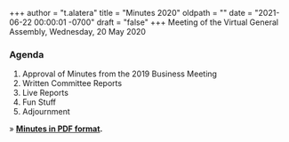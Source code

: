 +++
author = "t.alatera"
title = "Minutes 2020"
oldpath = ""
date = "2021-06-22 00:00:01 -0700"
draft = "false"
+++
Meeting of the Virtual General Assembly, Wednesday, 20 May 2020

### **Agenda**

1. Approval of Minutes from the 2019 Business Meeting
2. Written Committee Reports
3. Live Reports
4. Fun Stuff
5. Adjournment

» **[Minutes in PDF format](/file/about/agm20-minutes-approved.pdf "AGM Minutes 2020").**
